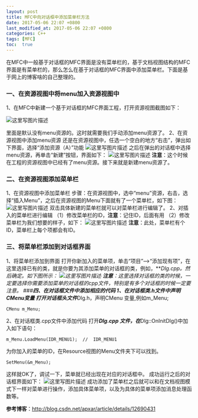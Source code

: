 ```yaml
---
layout: post
title: MFC中向对话框中添加菜单栏方法
date: 2017-05-06 22:07 +0800
last_modified_at: 2017-05-06 22:07 +0800
categories: C++
tags: [MFC]
toc:  true
---
```


在MFC中一般基于对话框的MFC界面是没有菜单栏的，基于文档视图结构的MFC界面是有菜单栏的，那么怎么在基于对话框的MFC界面中添加菜单栏。下面是基于网上的博客啥的自己整理的。
### 一、在资源视图中将menu加入资源视图中
1、在MFC中新建一个基于对话框的MFC界面工程，打开资源视图截图如下：

![这里写图片描述](https://img-blog.csdnimg.cn/img_convert/8d132f0909781f4442f6bbf453b77234.png)

里面是默认没有menu资源的。这时就需要我们手动添加menu资源了。
2、在资源视图中添加menu资源
还是在资源视图中，任选一个空白的地方“右击”，弹出如下界面，选择“添加资源（A）”功能
![这里写图片描述](https://img-blog.csdnimg.cn/img_convert/cac64960da9ca18ffc8d96064d20e3f9.png)
之后在弹出的对话框中选择menu资源，再单击“新建”按钮，界面如下：
![这里写图片描述](https://img-blog.csdnimg.cn/img_convert/7729252364fb40dde74d5dcffdb988ad.png)
**注意**：这个时候在工程的资源视图中已经有了menu资源。接下来就是新建menu资源了。
### 二、在资源视图添加菜单栏
1、在资源视图中添加菜单栏
步骤：在资源视图中，选中“menu”资源，右击，选择“插入Menu”，之后在资源视图的Menu下面就有了一个菜单栏，如下图：
![这里写图片描述](https://img-blog.csdnimg.cn/img_convert/95a240694985ec1ddb38262ed83e58be.png)
双击具体新建的菜单栏就可以对菜单栏进行编辑了。
2、对插入的菜单栏进行编辑
（1）修改菜单栏的ID，**注意**：记住ID，后面有用
（2）修改菜单栏为我们想要的样子，如下：
![这里写图片描述](https://img-blog.csdnimg.cn/img_convert/70328026606361fc97b595571fa6aa96.png)
**注意**：此处，菜单栏有个ID，菜单栏上每个项都会有ID。
### 三、将菜单栏添加到对话框界面
1、将菜单栏添加到界面
打开你新加入的菜单项，单击“项目”-->“添加现有项”，在这里选择已有的类，就是你要为其添加菜单的对话框的类，例如，***Dlg.cpp。然后确定。如下图所示：
![这里写图片描述](https://img-blog.csdnimg.cn/img_convert/dd356f507622e76af77fdffc77b15e22.png)
**注意**：这里选择对话框的类的时候，一定要选择你需要添加菜单的对话框的cpp文件，特别是有多个对话框的时候一定要注意。
###**四、在对话框文件中添加相应的代码
1、在对话框类.h文件中声明CMenu变量
打开对话框头文件***Dlg.h，声明CMenu 变量,例如m_Menu;

```
CMenu m_Menu;
```

2、在对话框类.cpp文件中添加代码
打开***Dlg.cpp 文件，在***Dlg::OnInitDlg()中加入如下语句：

```
m_Menu.LoadMenu(IDR_MENU1);  //  IDR_MENU1
```

为你加入的菜单的ID，在Resource视图的Menu文件夹下可以找到。

```
SetMenu(&m_Menu);
```

这样就OK了，调试一下，菜单就已经出现在对应的对话框中。
成功运行之后的对话框界面如下：
![这里写图片描述](https://img-blog.csdnimg.cn/img_convert/bf562c1c4ddaa9561307c936bee522ff.png)
成功添加了菜单栏之后就可以和在文档视图模式下一样对菜单进行操作，添加具体菜单项，以及为具体的菜单项添加消息处理函数等。


**参考博客**：http://blog.csdn.net/apxar/article/details/12690431